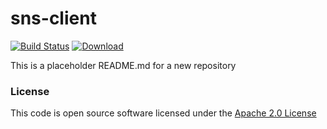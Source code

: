 # sns-client

[![Build Status](https://travis-ci.org/hmrc/sns-client.svg)](https://travis-ci.org/hmrc/sns-client) [ ![Download](https://api.bintray.com/packages/hmrc/releases/sns-client/images/download.svg) ](https://bintray.com/hmrc/releases/sns-client/_latestVersion)

This is a placeholder README.md for a new repository

### License

This code is open source software licensed under the [Apache 2.0 License]("http://www.apache.org/licenses/LICENSE-2.0.html")
